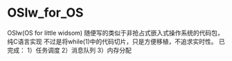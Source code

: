 # OSlw_for_OS
OSlw(OS for little widsom)
随便写的类似于非抢占式嵌入式操作系统的代码包，纯C语言实现
不过是将while(1)中的代码切片，只是方便移植，不追求实时性。
已完成：
1）任务调度
2）消息队列
3）内存分配
